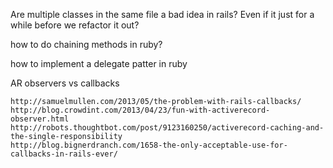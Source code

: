 Are multiple classes in the same file a bad idea in rails? Even if it just for a
while before we refactor it out?

how to do chaining methods in ruby?

how to implement a delegate patter in ruby

AR observers vs callbacks

    http://samuelmullen.com/2013/05/the-problem-with-rails-callbacks/
    http://blog.crowdint.com/2013/04/23/fun-with-activerecord-observer.html
    http://robots.thoughtbot.com/post/9123160250/activerecord-caching-and-the-single-responsibility
    http://blog.bignerdranch.com/1658-the-only-acceptable-use-for-callbacks-in-rails-ever/
